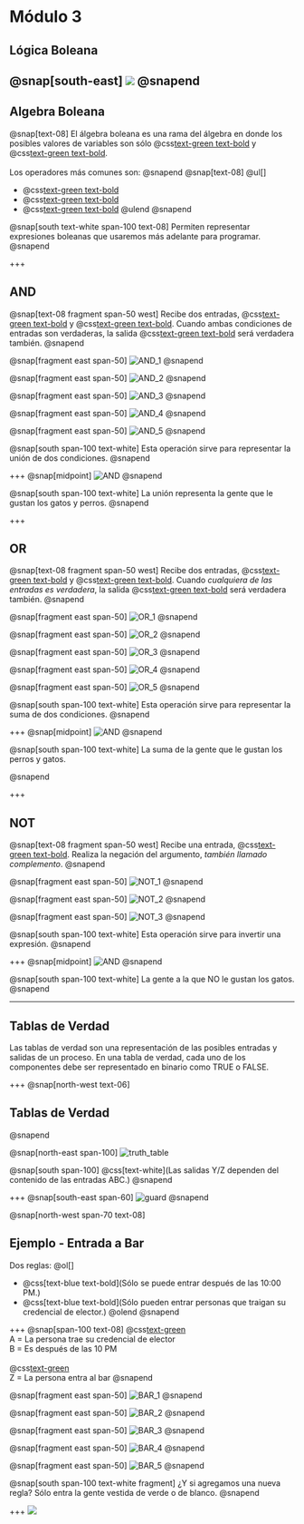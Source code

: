 # Módulo 3
## Lógica Boleana
@snap[south-east]
![](assets/img/binary_watch.png)
@snapend
---
## Algebra Boleana
@snap[text-08]
El álgebra boleana es una rama del álgebra en donde los posibles valores de variables son sólo @css[text-green text-bold](verdadero) y @css[text-green text-bold](falso).
<br><br>
Los operadores más comunes son:
@snapend
@snap[text-08]
@ul[]
* @css[text-green text-bold](AND) 
* @css[text-green text-bold](OR)
* @css[text-green text-bold](NOT)
@ulend
@snapend

@snap[south text-white span-100 text-08]
Permiten representar expresiones boleanas que usaremos más adelante para programar.
@snapend 

+++
## AND
@snap[text-08 fragment span-50 west]
Recibe dos entradas, @css[text-green text-bold](E1) y @css[text-green text-bold](E2). Cuando ambas condiciones de entradas son verdaderas, la salida @css[text-green text-bold](S1) será verdadera también.
@snapend

@snap[fragment east span-50]
![AND_1](assets/data/AND_1.png)
@snapend

@snap[fragment east span-50]
![AND_2](assets/data/AND_2.png)
@snapend

@snap[fragment east span-50]
![AND_3](assets/data/AND_3.png)
@snapend

@snap[fragment east span-50]
![AND_4](assets/data/AND_4.png)
@snapend

@snap[fragment east span-50]
![AND_5](assets/data/AND_5.png)
@snapend

@snap[south span-100 text-white]
Esta operación sirve para representar la unión de dos condiciones.
@snapend

+++
@snap[midpoint]
![AND](assets/img/AND.png)
@snapend

@snap[south span-100 text-white]
La unión representa la gente que le gustan los gatos y perros.
@snapend

+++
## OR

@snap[text-08 fragment span-50 west]
Recibe dos entradas, @css[text-green text-bold](E1) y @css[text-green text-bold](E2). Cuando _cualquiera de las entradas es verdadera_, la salida @css[text-green text-bold](S1) será verdadera también.
@snapend

@snap[fragment east span-50]
![OR_1](assets/data/OR_1.png)
@snapend

@snap[fragment east span-50]
![OR_2](assets/data/OR_2.png)
@snapend

@snap[fragment east span-50]
![OR_3](assets/data/OR_3.png)
@snapend

@snap[fragment east span-50]
![OR_4](assets/data/OR_4.png)
@snapend

@snap[fragment east span-50]
![OR_5](assets/data/OR_5.png)
@snapend


@snap[south span-100 text-white]
Esta operación sirve para representar la suma de dos condiciones.
@snapend

+++
@snap[midpoint]
![AND](assets/img/OR.png)
@snapend

@snap[south span-100 text-white]
La suma de la gente que le gustan los perros y gatos.

@snapend


+++
## NOT

@snap[text-08 fragment span-50 west]
Recibe una entrada, @css[text-green text-bold](E1). Realiza la negación del argumento, _también llamado complemento_.
@snapend

@snap[fragment east span-50]
![NOT_1](assets/data/NOT_1.png)
@snapend

@snap[fragment east span-50]
![NOT_2](assets/data/NOT_2.png)
@snapend

@snap[fragment east span-50]
![NOT_3](assets/data/NOT_3.png)
@snapend

@snap[south span-100 text-white]
Esta operación sirve para invertir una expresión.
@snapend

+++
@snap[midpoint]
![AND](assets/img/OR.png)
@snapend

@snap[south span-100 text-white]
La gente a la que NO le gustan los gatos.
@snapend


---
## Tablas de Verdad
Las tablas de verdad son una representación de las posibles entradas y salidas de un proceso. En una tabla de verdad, cada uno de los componentes debe ser representado en binario como TRUE o FALSE.

+++
@snap[north-west text-06]
## Tablas de Verdad
@snapend


@snap[north-east span-100]
![truth_table](assets/img/truth_table.png)

@snap[south span-100]
@css[text-white](Las salidas Y/Z dependen del contenido de las entradas ABC.)
@snapend

+++
@snap[south-east span-60]
![guard](assets/img/guard.png)
@snapend

@snap[north-west span-70 text-08]
## Ejemplo - Entrada a Bar
Dos reglas:
@ol[]
* @css[text-blue text-bold](Sólo se puede entrar después de las 10:00 PM.)
* @css[text-blue text-bold](Sólo pueden entrar personas que traigan su credencial de elector.)
@olend
@snapend

+++
@snap[span-100 text-08]
@css[text-green](Entradas:) <br>
A = La persona trae su credencial de elector <br>
B = Es después de las 10 PM<br>
<br>
@css[text-green](Salidas:)<br>
Z = La persona entra al bar
@snapend

@snap[fragment east span-50]
![BAR_1](assets/img/bar_1.png)
@snapend

@snap[fragment east span-50]
![BAR_2](assets/img/bar_2.png)
@snapend

@snap[fragment east span-50]
![BAR_3](assets/img/bar_3.png)
@snapend

@snap[fragment east span-50]
![BAR_4](assets/img/bar_4.png)
@snapend

@snap[fragment east span-50]
![BAR_5](assets/img/bar_5.png)
@snapend

@snap[south span-100 text-white fragment]
¿Y si agregamos una nueva regla? Sólo entra la gente vestida de verde o de blanco.
@snapend

+++
![](assets/img/bar_2nd_example.png)